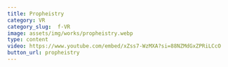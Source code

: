 ```yaml
---
title: Propheistry
category: VR
category_slug:  f-VR
image: assets/img/works/propheistry.webp
type: content
video: https://www.youtube.com/embed/xZss7-WzMXA?si=88NZMdGxZPRiLCcO
button_url: propheistry
---
```

